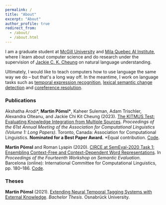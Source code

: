 ```yaml
---
permalink: /
title: "About"
excerpt: "About"
author_profile: true
redirect_from: 
  - /about/
  - /about.html
---
```


I am a graduate student at [McGill University](https://www.mcgill.ca/) and [Mila Quebec AI Institute](https://mila.quebec/en/), where I learn about computer science and do research under the supervision of [Jackie C. K. Cheung](https://www.cs.mcgill.ca/~jcheung/) on natural language understanding.

Ultimately, I would like to teach computers how to use language the same way we do – but that's a long way off. In the meantime, I work on language tasks such as [temporal expression recognition](https://en.wikipedia.org/wiki/Temporal_expressions), [lexical semantic change detection](https://en.wikipedia.org/wiki/Semantic_change) and [coreference resolution](https://en.wikipedia.org/wiki/Coreference).
&nbsp;

### Publications

Akshatha Arodi\*, **Martin Pömsl\***, Kaheer Suleman, Adam Trischler, Alexandra Olteanu, and Jackie Chi Kit Cheung (2023). [The KITMUS Test: Evaluating Knowledge Integration from Multiple Sources](https://aclanthology.org/2023.acl-long.841/). *Proceedings of the 61st Annual Meeting of the Association for Computational Linguistics (Volume 1: Long Papers)*. Toronto, Canada: Association for Computational Linguistics. **Nominated for a Best Paper Award.** \*Equal contribution. [Code](https://github.com/mpoemsl/kitmus).

**Martin Pömsl** and Roman Lyapin (2020). [CIRCE at SemEval-2020 Task 1: Ensembling Context-Free and Context-Dependent Word Representations](https://www.aclweb.org/anthology/2020.semeval-1.21/). In *Proceedings of the Fourteenth Workshop on Semantic Evaluation*. Barcelona (online): International Committee for Computational Linguistics, pp. 180–186. [Code](https://github.com/mpoemsl/circe).

### Theses

**Martin Pömsl** (2021). [Extending Neural Temporal Tagging Systems with External Knowledge](/assets/pdf/bachelor_thesis_mpoemsl.pdf). *Bachelor Thesis*. Osnabrück University.
